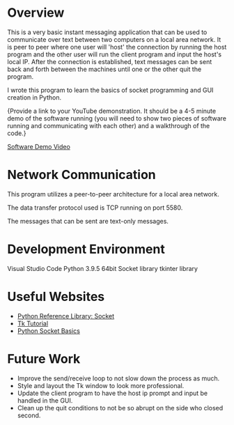 # Overview
This is a very basic instant messaging application that can be used to communicate over text between two computers on a local area network. It is peer to peer where one user will 'host' the connection by running the host program and the other user will run the client program and input the host's local IP. After the connection is established, text messages can be sent back and forth between the machines until one or the other quit the program.

I wrote this program to learn the basics of socket programming and GUI creation in Python.

{Provide a link to your YouTube demonstration.  It should be a 4-5 minute demo of the software running (you will need to show two pieces of software running and communicating with each other) and a walkthrough of the code.}

[Software Demo Video](https://youtu.be/pcFTHB9mjWk)

# Network Communication
This program utilizes a peer-to-peer architecture for a local area network.

The data transfer protocol used is TCP running on port 5580.

The messages that can be sent are text-only messages. 

# Development Environment
Visual Studio Code
Python 3.9.5 64bit
Socket library
tkinter library

# Useful Websites
* [Python Reference Library: Socket](https://docs.python.org/3.6/library/socket.html#other-functions)
* [Tk Tutorial](https://tkdocs.com/tutorial/index.html)
* [Python Socket Basics](https://www.tutorialspoint.com/python/python_networking.htm)


# Future Work
* Improve the send/receive loop to not slow down the process as much.
* Style and layout the Tk window to look more professional.
* Update the client program to have the host ip prompt and input be handled in the GUI.
* Clean up the quit conditions to not be so abrupt on the side who closed second.